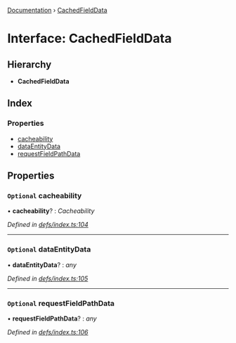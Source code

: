 [Documentation](../README.md) › [CachedFieldData](cachedfielddata.md)

# Interface: CachedFieldData

## Hierarchy

* **CachedFieldData**

## Index

### Properties

* [cacheability](cachedfielddata.md#optional-cacheability)
* [dataEntityData](cachedfielddata.md#optional-dataentitydata)
* [requestFieldPathData](cachedfielddata.md#optional-requestfieldpathdata)

## Properties

### `Optional` cacheability

• **cacheability**? : *Cacheability*

*Defined in [defs/index.ts:104](https://github.com/badbatch/graphql-box/blob/72f1952/packages/cache-manager/src/defs/index.ts#L104)*

___

### `Optional` dataEntityData

• **dataEntityData**? : *any*

*Defined in [defs/index.ts:105](https://github.com/badbatch/graphql-box/blob/72f1952/packages/cache-manager/src/defs/index.ts#L105)*

___

### `Optional` requestFieldPathData

• **requestFieldPathData**? : *any*

*Defined in [defs/index.ts:106](https://github.com/badbatch/graphql-box/blob/72f1952/packages/cache-manager/src/defs/index.ts#L106)*
